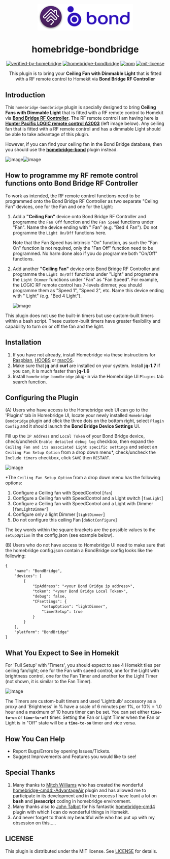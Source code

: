 <span align="center">

<p align="center">
<img src="homebridge-ui/public/images/Homebridge-bondbridge.png" width="300">
</p>

# homebridge-bondbridge

[![verified-by-homebridge](https://badgen.net/badge/homebridge/verified/purple)](https://github.com/homebridge/homebridge/wiki/Verified-Plugins)
[![homebridge-bondbridge](https://badgen.net/npm/v/homebridge-bondbridge?icon=npm)](https://www.npmjs.com/package/homebridge-bondbridge)
[![npm](https://badgen.net/npm/dt/homebridge-bondbridge?label=downloads)](https://www.npmjs.com/package/homebridge-bondbridge)
[![mit-license](https://badgen.net/npm/license/lodash)](https://github.com/uswong/homebridge-bondbridge/blob/master/LICENSE)

This plugin is to bring your <B>Ceiling Fan with Dimmable Light</B> that is fitted with a RF remote control to Homekit via **Bond Bridge RF Controller**

</span>

## Introduction

This `homebridge-bondbridge` plugin is specially designed to bring <B>Ceiling Fans with Dimmable Light</B> that is fitted with a RF remote control to Homekit via **[Bond Bridge RF Controller](https://bondhome.io/product/bond-bridge/)**. The RF remote control I am having here is **[Hunter Pacific LOGIC remote control A2003](https://www.hunterpacificinternational.com/remotes)** (left image below).  Any ceiling fan that is fitted with a RF remote control and has a dimmable Light should be able to take advantage of this plugin.

However, if you can find your ceiling fan in the Bond Bridge database, then you should use the **[homebridge-bond](https://github.com/aarons22/homebridge-bond)** plugin instead.

![image](https://user-images.githubusercontent.com/96530237/224465046-3ee8211e-c92c-4c8f-9119-77256fd9e0e9.png)![image](https://user-images.githubusercontent.com/96530237/226806633-a846876d-af1b-4b49-8417-a9cc919da790.png)

## How to programme my RF remote control functions onto Bond Bridge RF Controller
To work as intended, the RF remote control functions need to be programmed onto the Bond Bridge RF Controller as two separate "Celing Fan" devices, one for the Fan and one for the Light:
1. Add a **"Ceiling Fan"** device onto Bond Bridge RF Controller and programme the `Fan Off` function and the `Fan Speed` functions under "Fan". Name the device ending with " Fan" (e.g. "Bed 4 Fan"). Do not programme the `Light On/Off` functions here.  

     Note that the Fan Speed has intrinsic "On" function, as such the "Fan On" function is not required, only the "Fan Off" function need to be programmed.  No harm done also if you do programme both "On/Off" functions.

2. Add another **"Ceiling Fan"** device onto Bond Bridge RF Controller and programme the `Light On/Off` functions under "Light" and programme the `Light Dimmer` functions under "Fan" as "Fan Speed". For example, the LOGIC RF remote control has 7-levels dimmer, you should programme them as "Speed 1", "Speed 2", etc.  Name this device ending with " Light" (e.g. "Bed 4 Light").


     ![image](https://user-images.githubusercontent.com/96530237/226813380-1a867f56-61a5-42b8-ad10-5deeb7ac44f5.png)


This plugin does not use the built-in timers but use custom-built timers within a bash script. These custom-built timers have greater flexibility and capability to turn on or off the fan and the light. 

## Installation
1. If you have not already, install Homebridge via these instructions for [Raspbian](https://github.com/homebridge/homebridge/wiki/Install-Homebridge-on-Raspbian), [HOOBS](https://support.hoobs.org/docs) or [macOS](https://github.com/homebridge/homebridge/wiki/Install-Homebridge-on-macOS).
2. Make sure that <B>jq</B> and <B>curl</B> are installed on your system. Install <B>jq-1.7</B> if you can, it is much faster than <B>jq-1.6</B>
3. Install `homebridge-bondbridge` plug-in via the Homebridge UI `Plugins` tab search function.

## Configuring the Plugin
(A) Users who have access to the Homebridge web UI can go to the 'Plugins' tab in Homebridge UI, locate your newly installed `Homebridge Bondbridge` plugin and click the three dots on the bottom right, select `Plugin Config` and it should launch the <B>Bond Bridge Device Settings</B> UI.

Fill up the `IP Address` and `Local Token` of your Bond Bridge device, check/uncheck `Enable detailed debug log` checkbox, then expand the `Ceiling Fan and its associated Light specific settings` and select an `Ceiling Fan Setup Option` from a drop down menu*, check/uncheck the `Include timers` checkbox, click `SAVE` then `RESTART`.

<img width="700" alt="image" src="https://github.com/user-attachments/assets/9efaa9ee-de4f-475d-a620-bcdb521afa0a" />

*The `Ceiling Fan Setup Option` from a drop down menu has the following options:
1. Configure a Ceiling fan with SpeedControl [`fan`]
2. Configure a Ceiling fan with SpeedControl and a Light switch [`fanLight`]
3. Configure a Ceiling fan with SpeedControl and a Light with Dimmer [`fanLightDimmer`]
4. Configure only a light Dimmer [`lightDimmer`]
5. Do not configure this ceiling Fan [`doNotConfigure`]

The key words within the square brackets are the possible values to the `setupOption` in the config.json (see example below).

(B) Users who do not have access to Homebridge UI need to make sure that the homebridge config.json contain a BondBridge config looks like the following:
```shell
{
    "name": "BondBridge",
    "devices": [
        {
            "ipAddress": "<your Bond Bridge ip address>",
            "token": "<your Bond Bridge Local Token>",
            "debug": false,
            "CFsettings": {
                "setupOption": "lightDimmer",
                "timerSetup": true
            }
        }
    ],
    "platform": "BondBridge"
}
```
 
 ## What You Expect to See in Homekit
For 'Full Setup' with 'Timers', you should expect to see 4 Homekit tiles per ceiling fan/light; one for the Fan with speed control, one for the Light with brightness control, one for the Fan Timer and another for the Light Timer (not shown, it is similar to the Fan Timer). 

![image](https://user-images.githubusercontent.com/96530237/227201500-5e0111cd-1a05-4d0c-82ea-8460e8156b83.png)

The Timers are custom-built timers and used 'Lightbulb' accessory as a proxy and 'Brightness' in % have a scale of 6 minutes per 1%, or 10% = 1.0 hour and a maximum of 10 hours timer can be set. You can set either **`time-to-on`** or **`time-to-off`** timer.  Setting the Fan or Light Timer when the Fan or Light is in "Off" state will be a **`time-to-on`** timer and vice versa.

## How You Can Help
* Report Bugs/Errors by opening Issues/Tickets.
* Suggest Improvements and Features you would like to see!

## Special Thanks
1. Many thanks to [Mitch Williams](https://github.com/mitch7391) who has created the wonderful [homebridge-cmd4:-AdvantageAir](https://github.com/mitch7391/homebridge-cmd4-AdvantageAir) plugin and has allowed me to participate in its development and in the process I have leant a lot on **bash** and **javascript** coding in homebridge environment.
2. Many thanks also to [John Talbot](https://github.com/ztalbot2000) for his fantastic [homebridge-cmd4](https://github.com/ztalbot2000/homebridge-cmd4) plugin with which I can do wonderful things in Homekit.
3. And never forget to thank my beautiful wife who has put up with my obsession on this.....

   
## LICENSE
This plugin is distributed under the MIT license. See [LICENSE](https://github.com/uswong/homebridge-myplace/blob/main/LICENSE) for details.
